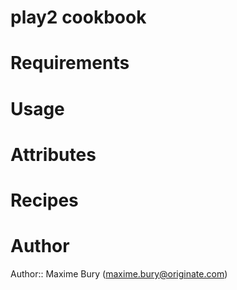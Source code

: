 # play2 cookbook

# Requirements

# Usage

# Attributes

# Recipes

# Author

Author:: Maxime Bury (<maxime.bury@originate.com>)
